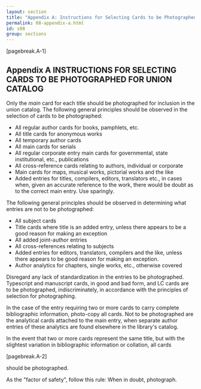 ```yaml
---
layout: section
title: "Appendix A: Instructions for Selecting Cards to be Photographed for Union Catalog"
permalink: 08-appendix-a.html
id: s08
group: sections
---
```


[pagebreak.A-1]

## Appendix A INSTRUCTIONS FOR SELECTING CARDS TO BE PHOTOGRAPHED FOR UNION CATALOG

Only the *main* card for each title should be photographed for inclusion
in the union catalog. The following general principles should be observed
in the selection of cards to be photographed:

* All regular author cards for books, pamphlets, etc.
* All title cards for anonymous works
* All temporary author cards
* All main cards for serials
* All regular corporate entry main cards for governmental, state
institutional, etc., publications
* All cross-reference cards relating to authors, individual or corporate
* Main cards for maps, musical works, pictorial works and the like
* Added entries for titles, compilers, editors, translators etc.,
in cases when, given an accurate reference to the work, there
would be doubt as to the correct main entry. Use sparingly.

The following general principles should be observed in determining what
entries are not to be photographed:

* All subject cards
* Title cards where title is an added entry, unless there appears to
be a good reason for making an exception
* All added joint-author entries
* All cross-references relating to subjects
* Added entries for editors, translators, compilers and the like, unless
there appears to be good reason for making an exception.
* Author analytics for chapters, single works, etc., otherwise covered

Disregard any lack of standardization in the entries to be photographed.
Typescript and manuscript cards, in good and bad form, and LC cards are to be
photographed, indiscriminately, in accordance with the principles of selection
for photographing.

In the case of the entry requiring two or more cards to carry complete
bibliographic information, photo-copy all cards. Not to be photographed are the
analytical cards attached to the main entry, when separate author entries of
these analytics are found elsewhere in the library's catalog.

In the event that two or more cards represent the same title, but with
the slightest variation in bibliographic information or collation, all cards

[pagebreak.A-2]

should be photographed.

As the "factor of safety", follow this rule: When in doubt, photograph.


